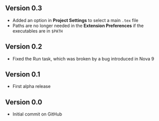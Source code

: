 ## Version 0.3

- Added an option in **Project Settings** to select a main `.tex` file
- Paths are no longer needed in the **Extension Preferences** if the executables are in `$PATH`

## Version 0.2

- Fixed the Run task, which was broken by a bug introduced in Nova 9

## Version 0.1

- First alpha release

## Version 0.0

- Initial commit on GitHub

